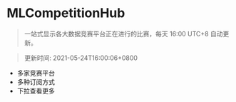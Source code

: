 # MLCompetitionHub

> 一站式显示各大数据竞赛平台正在进行的比赛，每天 16:00 UTC+8 自动更新。
  
> 更新时间: 2021-05-24T16:00:06+0800 

* 多家竞赛平台
* 多种订阅方式
* 下拉查看更多